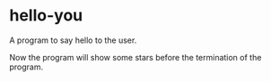 # hello-you
A program to say hello to the user.

Now the program will show some stars before the termination of the program.
